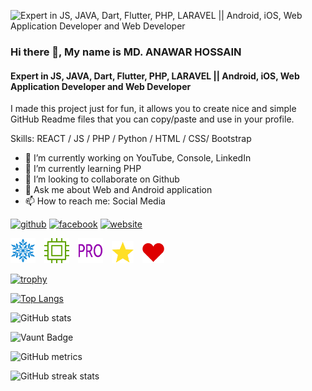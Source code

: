 ![Expert in JS, JAVA, Dart, Flutter, PHP, LARAVEL || Android, iOS, Web Application Developer and Web Developer](https://pbs.twimg.com/profile_banners/887227869780254720/1658946735/600x200)

### Hi there 👋, My name is MD. ANAWAR HOSSAIN
#### Expert in JS, JAVA, Dart, Flutter, PHP, LARAVEL || Android, iOS, Web Application Developer and Web Developer

I made this project just for fun, it allows you to create nice and simple GitHub Readme files that you can copy/paste and use in your profile.

Skills:  REACT / JS / PHP / Python / HTML / CSS/ Bootstrap

- 🔭 I’m currently working on YouTube, Console, LinkedIn 
- 🌱 I’m currently learning PHP 
- 👯 I’m looking to collaborate on Github 
- 💬 Ask me about Web and Android application 
- 📫 How to reach me: Social Media 


[<img src='https://cdn.jsdelivr.net/npm/simple-icons@3.0.1/icons/github.svg' alt='github' height='40'>](https://github.com/anawarhossain)  [<img src='https://cdn.jsdelivr.net/npm/simple-icons@3.0.1/icons/facebook.svg' alt='facebook' height='40'>](https://www.facebook.com/https://www.facebook.com/AnawarHossain55/)  [<img src='https://cdn.jsdelivr.net/npm/simple-icons@3.0.1/icons/icloud.svg' alt='website' height='40'>](https://anawarhossain.com/)  

<a href='https://archiveprogram.github.com/'><img src='https://raw.githubusercontent.com/acervenky/animated-github-badges/master/assets/acbadge.gif' width='40' height='40'></a> <a href='https://docs.github.com/en/developers'><img src='https://raw.githubusercontent.com/acervenky/animated-github-badges/master/assets/devbadge.gif' width='40' height='40'></a> <a href='https://github.com/pricing'><img src='https://raw.githubusercontent.com/acervenky/animated-github-badges/master/assets/pro.gif' width='40' height='40'></a> <a href='https://stars.github.com/'><img src='https://raw.githubusercontent.com/acervenky/animated-github-badges/master/assets/starbadge.gif' width='35' height='35'></a> <a href='https://docs.github.com/en/github/supporting-the-open-source-community-with-github-sponsors'><img src='https://raw.githubusercontent.com/acervenky/animated-github-badges/master/assets/sponsorbadge.gif' width='35' height='35'></a> 

[![trophy](https://github-profile-trophy.vercel.app/?username=anawarhossain)](https://github.com/ryo-ma/github-profile-trophy)

[![Top Langs](https://github-readme-stats.vercel.app/api/top-langs/?username=anawarhossain)](https://github.com/anuraghazra/github-readme-stats)

![GitHub stats](https://github-readme-stats.vercel.app/api?username=anawarhossain&show_icons=true&count_private=true)  

![Vaunt Badge](https://api.vaunt.dev/v1/github/entities/anawarhossain/contributions?format=svg&private=true)  

![GitHub metrics](https://metrics.lecoq.io/anawarhossain)  

![GitHub streak stats](https://streak-stats.demolab.com/?user=anawarhossain)  

